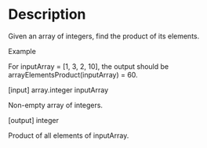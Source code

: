# Description

Given an array of integers, find the product of its elements.

Example

For inputArray = [1, 3, 2, 10], the output should be arrayElementsProduct(inputArray) = 60.

[input] array.integer inputArray

Non-empty array of integers.

[output] integer

Product of all elements of inputArray.
